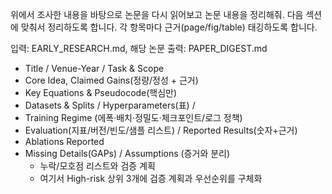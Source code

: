 위에서 조사한 내용을 바탕으로 논문을 다시 읽어보고 논문 내용을 정리해줘. 다음 섹션에 맞춰서 정리하도록 합니다. 각 항목마다 근거(page/fig/table) 태깅하도록 합니다.

입력: EARLY_RESEARCH.md, 해당 논문
출력: PAPER_DIGEST.md
- Title / Venue-Year / Task & Scope
- Core Idea, Claimed Gains(정량/정성 + 근거)
- Key Equations & Pseudocode(핵심만)
- Datasets & Splits / Hyperparameters(표) / 
- Training Regime (에폭·배치·정밀도·체크포인트/로그 정책)
- Evaluation(지표/버전/빈도/샘플 리스트) / Reported Results(숫자+근거)
- Ablations Reported
- Missing Details(GAPs) / Assumptions (증거와 분리)
	- 누락/모호점 리스트와 검증 계획
	- 여기서 High-risk 상위 3개에 검증 계획과 우선순위를 구체화
